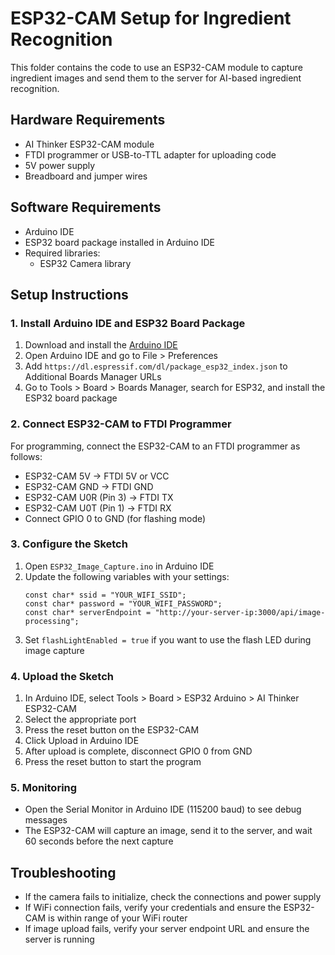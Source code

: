 # ESP32-CAM Setup for Ingredient Recognition

This folder contains the code to use an ESP32-CAM module to capture ingredient images and send them to the server for AI-based ingredient recognition.

## Hardware Requirements

- AI Thinker ESP32-CAM module
- FTDI programmer or USB-to-TTL adapter for uploading code
- 5V power supply
- Breadboard and jumper wires

## Software Requirements

- Arduino IDE
- ESP32 board package installed in Arduino IDE
- Required libraries:
  - ESP32 Camera library

## Setup Instructions

### 1. Install Arduino IDE and ESP32 Board Package

1. Download and install the [Arduino IDE](https://www.arduino.cc/en/software)
2. Open Arduino IDE and go to File > Preferences
3. Add `https://dl.espressif.com/dl/package_esp32_index.json` to Additional Boards Manager URLs
4. Go to Tools > Board > Boards Manager, search for ESP32, and install the ESP32 board package

### 2. Connect ESP32-CAM to FTDI Programmer

For programming, connect the ESP32-CAM to an FTDI programmer as follows:

- ESP32-CAM 5V → FTDI 5V or VCC
- ESP32-CAM GND → FTDI GND
- ESP32-CAM U0R (Pin 3) → FTDI TX
- ESP32-CAM U0T (Pin 1) → FTDI RX
- Connect GPIO 0 to GND (for flashing mode)

### 3. Configure the Sketch

1. Open `ESP32_Image_Capture.ino` in Arduino IDE
2. Update the following variables with your settings:
   ```
   const char* ssid = "YOUR_WIFI_SSID";
   const char* password = "YOUR_WIFI_PASSWORD";
   const char* serverEndpoint = "http://your-server-ip:3000/api/image-processing";
   ```
3. Set `flashLightEnabled = true` if you want to use the flash LED during image capture

### 4. Upload the Sketch

1. In Arduino IDE, select Tools > Board > ESP32 Arduino > AI Thinker ESP32-CAM
2. Select the appropriate port
3. Press the reset button on the ESP32-CAM
4. Click Upload in Arduino IDE
5. After upload is complete, disconnect GPIO 0 from GND
6. Press the reset button to start the program

### 5. Monitoring

- Open the Serial Monitor in Arduino IDE (115200 baud) to see debug messages
- The ESP32-CAM will capture an image, send it to the server, and wait 60 seconds before the next capture

## Troubleshooting

- If the camera fails to initialize, check the connections and power supply
- If WiFi connection fails, verify your credentials and ensure the ESP32-CAM is within range of your WiFi router
- If image upload fails, verify your server endpoint URL and ensure the server is running
